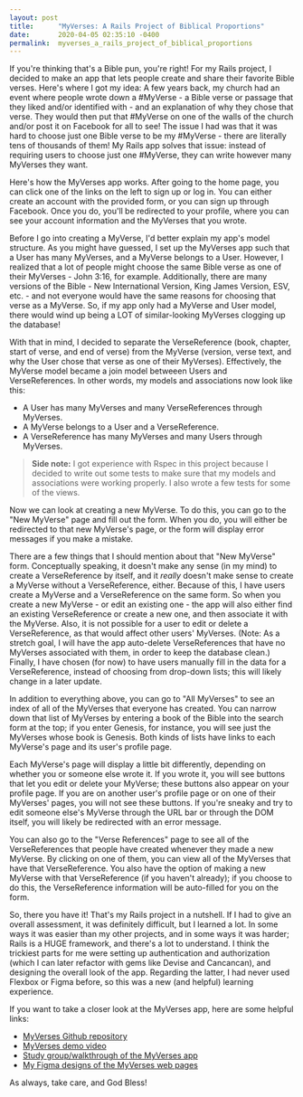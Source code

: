 ```yaml
---
layout: post
title:      "MyVerses: A Rails Project of Biblical Proportions"
date:       2020-04-05 02:35:10 -0400
permalink:  myverses_a_rails_project_of_biblical_proportions
---
```



If you're thinking that's a Bible pun, you're right! For my Rails project, I decided to make an app that lets people create and share their favorite Bible verses. Here's where I got my idea: A few years back, my church had an event where people wrote down a #MyVerse - a Bible verse or passage that they liked and/or identified with - and an explanation of why they chose that verse. They would then put that #MyVerse on one of the walls of the church and/or post it on Facebook for all to see! The issue I had was that it was hard to choose just one Bible verse to be my #MyVerse - there are literally tens of thousands of them! My Rails app solves that issue: instead of requiring users to choose just one #MyVerse, they can write however many MyVerses they want.

Here's how the MyVerses app works. After going to the home page, you can click one of the links on the left to sign up or log in. You can either create an account with the provided form, or you can sign up through Facebook. Once you do, you'll be redirected to your profile, where you can see your account information and the MyVerses that you wrote.

Before I go into creating a MyVerse, I'd better explain my app's model structure. As you might have guessed, I set up the MyVerses app such that a User has many MyVerses, and a MyVerse belongs to a User. However, I realized that a lot of people might choose the same Bible verse as one of their MyVerses - John 3:16, for example. Additionally, there are many versions of the Bible - New International Version, King James Version, ESV, etc. - and not everyone would have the same reasons for choosing that verse as a MyVerse. So, if my app only had a MyVerse and User model, there would wind up being a LOT of similar-looking MyVerses clogging up the database! 

With that in mind, I decided to separate the VerseReference (book, chapter, start of verse, and end of verse) from the MyVerse (version, verse text, and why the User chose that verse as one of their MyVerses). Effectively, the MyVerse model became a join model betweeen Users and VerseReferences. In other words, my models and associations now look like this:

* A User has many MyVerses and many VerseReferences through MyVerses.
* A MyVerse belongs to a User and a VerseReference.
* A VerseReference has many MyVerses and many Users through MyVerses.

> **Side note:** I got experience with Rspec in this project because I decided to write out some tests to make sure that my models and associations were working properly. I also wrote a few tests for some of the views.
> 

Now we can look at creating a new MyVerse. To do this, you can go to the "New MyVerse" page and fill out the form. When you do, you will either be redirected to that new MyVerse's page, or the form will display error messages if you make a mistake.

There are a few things that I should mention about that "New MyVerse" form. Conceptually speaking, it doesn't make any sense (in my mind) to create a VerseReference by itself, and it *really* doesn't make sense to create a MyVerse without a VerseReference, either. Because of this, I have users create a MyVerse and a VerseReference on the same form. So when you create a new MyVerse - or edit an existing one - the app will also either find an existing VerseReference or create a new one, and then associate it with the MyVerse. Also, it is not possible for a user to edit or delete a VerseReference, as that would affect other users' MyVerses. (Note: As a stretch goal, I will have the app auto-delete VerseReferences that have no MyVerses associated with them, in order to keep the database clean.) Finally, I have chosen (for now) to have users manually fill in the data for a VerseReference, instead of choosing from drop-down lists; this will likely change in a later update.

In addition to everything above, you can go to "All MyVerses" to see an index of all of the MyVerses that everyone has created. You can narrow down that list of MyVerses by entering a book of the Bible into the search form at the top; if you enter Genesis, for instance, you will see just the MyVerses whose book is Genesis. Both kinds of lists have links to each MyVerse's page and its user's profile page. 

Each MyVerse's page will display a little bit differently, depending on whether you or someone else wrote it. If you wrote it, you will see buttons that let you edit or delete your MyVerse; these buttons also appear on your profile page. If you are on another user's profile page or on one of their MyVerses' pages, you will not see these buttons. If you're sneaky and try to edit someone else's MyVerse through the URL bar or through the DOM itself, you will likely be redirected with an error message.

You can also go to the "Verse References" page to see all of the VerseReferences that people have created whenever they made a new MyVerse. By clicking on one of them, you can view all of the MyVerses that have that VerseReference. You also have the option of making a new MyVerse with that VerseReference (if you haven't already); if you choose to do this, the VerseReference information will be auto-filled for you on the form.

So, there you have it! That's my Rails project in a nutshell. If I had to give an overall assessment, it was definitely difficult, but I learned a lot. In some ways it was easier than my other projects, and in some ways it was harder; Rails is a HUGE framework, and there's a lot to understand. I think the trickiest parts for me were setting up authentication and authorization (which I can later refactor with gems like Devise and Cancancan), and designing the overall look of the app. Regarding the latter, I had never used Flexbox or Figma before, so this was a new (and helpful) learning experience.

If you want to take a closer look at the MyVerses app, here are some helpful links:

* [MyVerses Github repository](https://github.com/Sdcrouse/my-verses)
* [MyVerses demo video](https://www.loom.com/share/1a1cfaaba80e4f86af2298bc4170c8db)
* [Study group/walkthrough of the MyVerses app](https://www.youtube.com/watch?v=nFCklCUEjuE&feature=youtu.be)
* [My Figma designs of the MyVerses web pages](https://www.figma.com/file/ZVn3NeqHjnaxdM7MqjAjz1/Web-Pages?node-id=0%3A1)

As always, take care, and God Bless!
